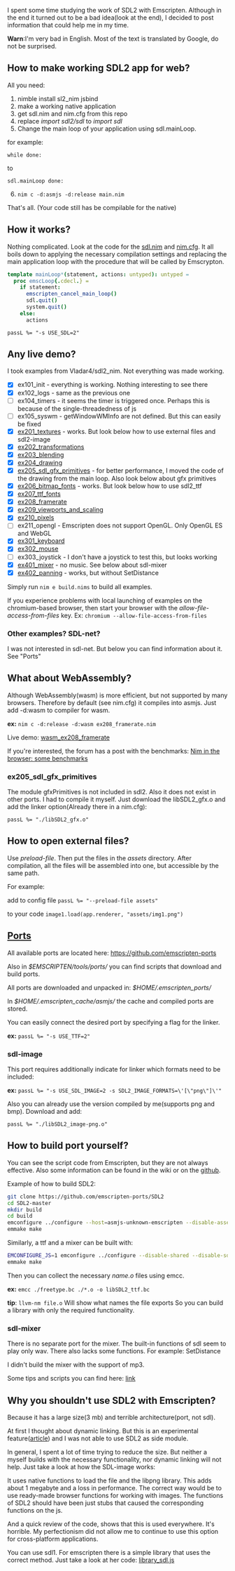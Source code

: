 I spent some time studying the work of SDL2 with Emscripten. Although in the end it turned out to be a bad idea(look at the end), I decided to post information that could help me in my time. 

**Warn**:I'm very bad in English. Most of the text is translated by Google, do not be surprised.

## How to make working SDL2 app for web?
All you need:
1) nimble install sl2_nim jsbind
2) make a working native application
3) get sdl.nim and nim.cfg from this repo
4) replace *import sdl2/sdl* to *import sdl*
5) Change the main loop of your application using sdl.mainLoop.

for example:

```while done:```

to

```sdl.mainLoop done:```

6) ```nim c -d:asmjs -d:release main.nim```

That's all. (Your code still has be compilable for the native)

## How it works?
Nothing complicated. Look at the code for the [sdl.nim](https://github.com/Jipok/Nim-SDL2-and-Emscripten/blob/master/sdl.nim) and [nim.cfg](https://github.com/Jipok/Nim-SDL2-and-Emscripten/blob/master/nim.cfg). It all boils down to applying the necessary compilation settings and replacing the main application loop with the procedure that will be called by Emscrypton. 
```nim
template mainLoop*(statement, actions: untyped): untyped =
  proc emscLoop{.cdecl.} =
    if statement:
      emscripten_cancel_main_loop()
      sdl.quit()
      system.quit()
    else:
      actions
```
```passL %= "-s USE_SDL=2"```


## Any live demo?
I took examples from Vladar4/sdl2_nim. Not everything was made working.
- [x] ex101_init - everything is working. Nothing interesting to see there
- [x] ex102_logs - same as the previous one
- [ ] ex104_timers - it seems the timer is triggered once. Perhaps this is because of the single-threadedness of js
- [ ] ex105_syswm - getWindowWMInfo are not defined. But this can easily be fixed
- [x] [ex201_textures](https://jipok.github.io/Nim-SDL2-and-Emscripten/ex201_textures/index.html) - works. But look below how to use external files and sdl2-image
- [x] [ex202_transformations](https://jipok.github.io/Nim-SDL2-and-Emscripten/ex202_transformations/index.html)
- [x] [ex203_blending](https://jipok.github.io/Nim-SDL2-and-Emscripten/ex203_blending/index.html)
- [x] [ex204_drawing](https://jipok.github.io/Nim-SDL2-and-Emscripten/ex204_drawing/index.html)
- [x] [ex205_sdl_gfx_primitives](https://jipok.github.io/Nim-SDL2-and-Emscripten/ex205_sdl_gfx_primitives/index.html) - for better performance, I moved the code of the drawing from the main loop. Also look below about gfx primitives
- [x] [ex206_bitmap_fonts](https://jipok.github.io/Nim-SDL2-and-Emscripten/ex206_bitmap_fonts/index.html) - works. But look below how to use sdl2_ttf
- [x] [ex207_ttf_fonts](https://jipok.github.io/Nim-SDL2-and-Emscripten/ex207_ttf_fonts/index.html) 
- [x] [ex208_framerate](https://jipok.github.io/Nim-SDL2-and-Emscripten/ex208_framerate/index.html) 
- [x] [ex209_viewports_and_scaling](https://jipok.github.io/Nim-SDL2-and-Emscripten/ex209_viewports_and_scaling/index.html) 
- [x] [ex210_pixels](https://jipok.github.io/Nim-SDL2-and-Emscripten/ex210_pixels/index.html) 
- [ ] ex211_opengl - Emscripten does not support OpenGL. Only OpenGL ES and WebGL
- [x] [ex301_keyboard](https://jipok.github.io/Nim-SDL2-and-Emscripten/ex301_keyboard/index.html) 
- [x] [ex302_mouse](https://jipok.github.io/Nim-SDL2-and-Emscripten/ex302_mouse/index.html)
- [ ] ex303_joystick - I don't have a joystick to test this, but looks working
- [x] [ex401_mixer](https://jipok.github.io/Nim-SDL2-and-Emscripten/ex401_mixer/index.html)  - no music.  See below about sdl-mixer
- [x] [ex402_panning](https://jipok.github.io/Nim-SDL2-and-Emscripten/ex402_panning/index.html) - works, but without SetDistance

Simply run ```nim e build.nims``` to build all examples. 

If you experience problems with local launching of examples on the chromium-based browser, then start your browser with the *allow-file-access-from-files* key. Ex: `chromium --allow-file-access-from-files `

### Other examples? SDL-net?
I was not interested in sdl-net. But below you can find information about it. See "Ports"

## What about WebAssembly?
Although WebAssembly(wasm) is more efficient, but not supported by many browsers. Therefore by default (see nim.cfg) it compiles into asmjs. Just add -d:wasm to compiler for wasm.

**ex:** ```nim c -d:release -d:wasm ex208_framerate.nim```

Live demo: [wasm_ex208_framerate](https://jipok.github.io/Nim-SDL2-and-Emscripten/wasm_ex208_framerate/index.html) 

If you're interested, the forum has a post with the benchmarks: [Nim in the browser: some benchmarks](https://forum.nim-lang.org/t/2991)

### ex205_sdl_gfx_primitives
The module gfxPrimitives is not included in sdl2. Also it does not exist in other ports. I had to compile it myself. Just download the libSDL2_gfx.o and add the linker option(Already there in a nim.cfg):

```passL %= "./libSDL2_gfx.o"```

## How to open external files?
Use *preload-file*. Then put the files in the *assets* directory. After compilation, all the files will be assembled into one, but accessible by the same path.

For example:

add to config file ```passL %= "--preload-file assets"```

to your code ```image1.load(app.renderer, "assets/img1.png")```

## [Ports](https://kripken.github.io/emscripten-site/docs/compiling/Building-Projects.html#emscripten-ports)
All available ports are located here: https://github.com/emscripten-ports

Also in *$EMSCRIPTEN/tools/ports/* you can find scripts that download and build ports.

All ports are downloaded and unpacked in: *$HOME/.emscripten_ports/*

In *$HOME/.emscripten_cache/asmjs/* the cache and compiled ports are stored.

You can easily connect the desired port by specifying a flag for the linker.

**ex:** ```passL %= "-s USE_TTF=2"```

### sdl-image
This port requires additionally indicate for linker which formats need to be included:

**ex:** ```passL %= "-s USE_SDL_IMAGE=2 -s SDL2_IMAGE_FORMATS=\'[\"png\"]\'"```

Also you can already use the version compiled by me(supports png and bmp). Download and add:

```passL %= "./libSDL2_image-png.o"```

## How to build port yourself?
You can see the script code from Emscripten, but they are not always effective. Also some information can be found in the wiki or on the [github](https://github.com/emscripten-ports/SDL2/blob/master/docs/README-emscripten.md).

Example of how to build SDL2:
```bash
git clone https://github.com/emscripten-ports/SDL2
cd SDL2-master
mkdir build
cd build
emconfigure ../configure --host=asmjs-unknown-emscripten --disable-assembly --disable-threads --disable-mmx --disable-sdltest --disable-shared --enable-cpuinfo=false CFLAGS="-O3"
emmake make
```
Similarly, a ttf and a mixer can be built with:
```bash
EMCONFIGURE_JS=1 emconfigure ../configure --disable-shared --disable-sdltest --disable-mmx
emmake make
```
Then you can collect the necessary *name.o* files using emcc.

**ex:** ```emcc ./freetype.bc ./*.o -o libSDL2_ttf.bc```

**tip**: ```llvm-nm file.o``` Will show what names the file exports
So you can build a library with only the required functionality.

### sdl-mixer
There is no separate port for the mixer. The built-in functions of sdl seem to play only wav. There also lacks some functions. For example: SetDistance

I didn't build the mixer with the support of mp3. 

Some tips and scripts you can find here: [link](https://github.com/kripken/emscripten/issues/3985#issuecomment-176910968)


## Why you shouldn't use SDL2 with Emscripten?
Because it has a large size(3 mb) and terrible architecture(port, not sdl).

At first I thought about dynamic linking. But this is an experimental feature([article](https://github.com/kripken/emscripten/wiki/Linking)) and I was not able to use SDL2 as side module.

In general, I spent a lot of time trying to reduce the size. But neither a myself builds with the necessary functionality, nor dynamic linking will not help.
Just take a look at how the SDL-image works:

It uses native functions to load the file and the libpng library. This adds about 1 megabyte and a loss in performance.
The correct way would be to use ready-made browser functions for working with images. The functions of SDL2 should have been just stubs that caused the corresponding functions on the js.

And a quick review of the code, shows that this is used everywhere. It's horrible. My perfectionism did not allow me to continue to use this option for cross-platform applications.

You can use sdl1. For emscripten there is a simple library that uses the correct method. Just take a look at her code: [library_sdl.js](https://github.com/kripken/emscripten/blob/1.37.18/src/library_sdl.js)

